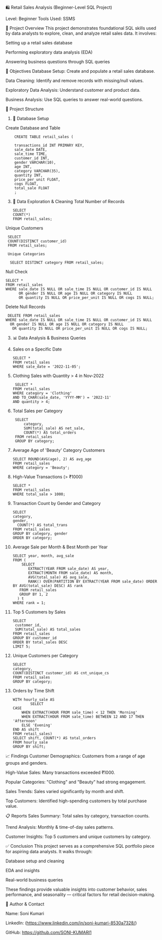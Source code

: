 🛍️ Retail Sales Analysis (Beginner-Level SQL Project)

Level: Beginner
Tools Used: SSMS

📌 Project Overview
This project demonstrates foundational SQL skills used by data analysts to explore, clean, and analyze retail sales data. It involves:

Setting up a retail sales database

Performing exploratory data analysis (EDA)

Answering business questions through SQL queries


🎯 Objectives
Database Setup: Create and populate a retail sales database.

Data Cleaning: Identify and remove records with missing/null values.

Exploratory Data Analysis: Understand customer and product data.

Business Analysis: Use SQL queries to answer real-world questions.

🧱 Project Structure

1. 📂 Database Setup
   
Create Database and Table
  
        CREATE TABLE retail_sales (
    
        transactions_id INT PRIMARY KEY,
        sale_date DATE,
        sale_time TIME,
        customer_id INT,
        gender VARCHAR(10),
        age INT,
        category VARCHAR(35),
        quantity INT,
        price_per_unit FLOAT,
        cogs FLOAT,
        total_sale FLOAT
        ;

3. 🧹 Data Exploration & Cleaning
 Total Number of Records

       SELECT 
       COUNT(*) 
       FROM retail_sales;


 Unique Customers
 
     
     SELECT 
     COUNT(DISTINCT customer_id) 
     FROM retail_sales;
    
     Unique Categories
 
      SELECT DISTINCT category FROM retail_sales;


Null Check

    SELECT * 
    FROM retail_sales 
    WHERE sale_date IS NULL OR sale_time IS NULL OR customer_id IS NULL 
          OR gender IS NULL OR age IS NULL OR category IS NULL 
          OR quantity IS NULL OR price_per_unit IS NULL OR cogs IS NULL;
          


Delete Null Records

     DELETE FROM retail_sales
    WHERE sale_date IS NULL OR sale_time IS NULL OR customer_id IS NULL 
      OR gender IS NULL OR age IS NULL OR category IS NULL 
       OR quantity IS NULL OR price_per_unit IS NULL OR cogs IS NULL;
    


3. 📊 Data Analysis & Business Queries
   
1. Sales on a Specific Date

       SELECT * 
       FROM retail_sales 
       WHERE sale_date = '2022-11-05';


2. Clothing Sales with Quantity > 4 in Nov-2022
        
        SELECT * 
       FROM retail_sales 
       WHERE category = 'Clothing' 
       AND TO_CHAR(sale_date, 'YYYY-MM') = '2022-11'
       AND quantity > 4;
      

3. Total Sales per Category

        SELECT 
            category, 
            SUM(total_sale) AS net_sale, 
            COUNT(*) AS total_orders 
        FROM retail_sales 
        GROUP BY category;
        

4. Average Age of 'Beauty' Category Customers

 
       SELECT ROUND(AVG(age), 2) AS avg_age 
       FROM retail_sales 
       WHERE category = 'Beauty';


5. High-Value Transactions (> ₹1000)

       SELECT * 
       FROM retail_sales 
       WHERE total_sale > 1000;


6. Transaction Count by Gender and Category

       SELECT 
       category, 
       gender, 
         COUNT(*) AS total_trans 
       FROM retail_sales 
       GROUP BY category, gender 
       ORDER BY category;
         
8. Average Sale per Month & Best Month per Year

       SELECT year, month, avg_sale 
       FROM (
           SELECT 
              EXTRACT(YEAR FROM sale_date) AS year,
              EXTRACT(MONTH FROM sale_date) AS month,
              AVG(total_sale) AS avg_sale,
              RANK() OVER(PARTITION BY EXTRACT(YEAR FROM sale_date) ORDER BY AVG(total_sale) DESC) AS rank
          FROM retail_sales
          GROUP BY 1, 2
         ) t
       WHERE rank = 1;


9. Top 5 Customers by Sales
   
       SELECT 
        customer_id, 
        SUM(total_sale) AS total_sales 
       FROM retail_sales 
       GROUP BY customer_id 
       ORDER BY total_sales DESC 
       LIMIT 5;
    

10. Unique Customers per Category
    
        SELECT 
        category, 
        COUNT(DISTINCT customer_id) AS cnt_unique_cs 
        FROM retail_sales 
        GROUP BY category;

10. Orders by Time Shift
    
        WITH hourly_sale AS 
                SELECT 
        CASE 
            WHEN EXTRACT(HOUR FROM sale_time) < 12 THEN 'Morning'
            WHEN EXTRACT(HOUR FROM sale_time) BETWEEN 12 AND 17 THEN 'Afternoon'
            ELSE 'Evening'
        END AS shift
        FROM retail_sales)
        SELECT shift, COUNT(*) AS total_orders
        FROM hourly_sale
        GROUP BY shift;



📈 Findings
Customer Demographics: Customers from a range of age groups and genders.

High-Value Sales: Many transactions exceeded ₹1000.

Popular Categories: "Clothing" and "Beauty" had strong engagement.

Sales Trends: Sales varied significantly by month and shift.

Top Customers: Identified high-spending customers by total purchase value.

📋 Reports
Sales Summary: Total sales by category, transaction counts.

Trend Analysis: Monthly & time-of-day sales patterns.

Customer Insights: Top 5 customers and unique customers by category.

✅ Conclusion
This project serves as a comprehensive SQL portfolio piece for aspiring data analysts. It walks through:

Database setup and cleaning

EDA and insights

Real-world business queries

These findings provide valuable insights into customer behavior, sales performance, and seasonality — critical factors for retail decision-making.

📌 Author & Contact

Name: Soni Kumari

LinkedIn: (https://www.linkedin.com/in/soni-kumari-8530a7328/)


GitHub: https://github.com/SONI-KUMARI1





